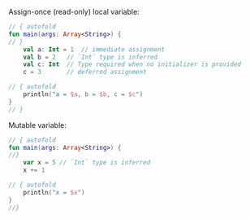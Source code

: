 Assign-once (read-only) local variable:

``` kotlin runnable
// { autofold
fun main(args: Array<String>) {
// }
    val a: Int = 1  // immediate assignment
    val b = 2   // `Int` type is inferred
    val c: Int  // Type required when no initializer is provided
    c = 3       // deferred assignment

// { autofold
    println("a = $a, b = $b, c = $c")
}
// }
```

Mutable variable:

``` kotlin runnable
// { autofold
fun main(args: Array<String>) {
//}
    var x = 5 // `Int` type is inferred
    x += 1

// { autofold
    println("x = $x")
}
//}
```